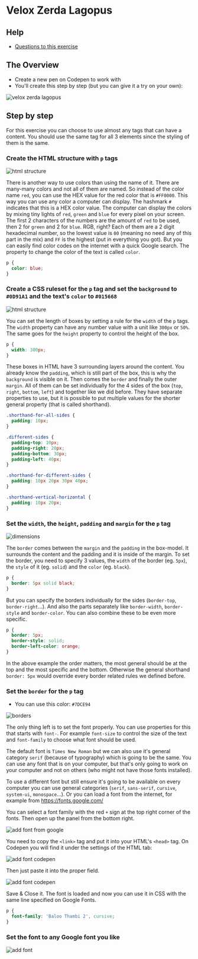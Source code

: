 # Velox Zerda Lagopus

## Help

- [Questions to this exercise](https://stackoverflow.com/c/greenfoxacademy/questions/tagged/9)

## The Overview

- Create a new pen on Codepen to work with
- You'll create this step by step (but you can give it a try on your own):

![velox zerda lagopus](assets/01-05.png)

## Step by step

For this exercise you can choose to use almost any tags that can have a content. You should use the same tag for all 3 elements since the styling of them is the same.

### Create the HTML structure with `p` tags

![html structure](assets/01-01.png)

There is another way to use colors than using the name of it. There are many-many colors and not all of them are named. So instead of the color name `red`, you can use the HEX value for the red color that is `#FF0000`. This way you can use any color a computer can display. The hashmark `#` indicates that this is a HEX color value. The computer can display the colors by mixing tiny lights of `red`, `green` and `blue` for every pixel on your screen. The first 2 characters of the numbers are the amount of `red` to be used, then 2 for `green` and 2 for `blue`. RGB, right? Each of them are a 2 digit hexadecimal number, so the lowest value is `00` (meaning no need any of this part in the mix) and `FF` is the highest (put in everything you got). But you can easily find color codes on the internet with a quick Google search.
The property to change the color of the text is called `color`.

```css
p {
  color: blue;
}
```

### Create a CSS ruleset for the `p` tag and set the `background` to `#0D91A1` and the text's `color` to `#015668`

![html structure](assets/01-02.png)

You can set the length of boxes by setting a rule for the `width` of the `p` tags. The `width` property can have any number value with a unit like `300px` or `50%`. The same goes for the `height` property to control the height of the box.

```css
p {
  width: 300px;
}
```

These boxes in HTML have 3 surrounding layers around the content. You already know the `padding`, which is still part of the box, this is why the `background` is visible on it. Then comes the `border` and finally the outer `margin`. All of them can be set individually for the 4 sides of the box (`top`, `right`, `bottom`, `left`) and together like we did before. They have separate properties to use, but it is possible to put multiple values for the shorter general property (that is called shorthand).

```css
.shorthand-for-all-sides {
  padding: 10px;
}

.different-sides {
  padding-top: 10px;
  padding-right: 20px;
  padding-bottom: 30px;
  padding-left: 40px;
}

.shorthand-for-different-sides {
  padding: 10px 20px 30px 40px;
}

.shorthand-vertical-horizontal {
  padding: 10px 20px;
}
```

### Set the `width`, the `height`, `padding` and `margin` for the `p` tag

![dimensions](assets/01-03.png)

The `border` comes between the `margin` and the `padding` in the box-model. It surrounds the content and the padding and it is inside of the margin. To set the border, you need to specify 3 values, the `width` of the border (eg. `5px`), the `style` of it (eg. `solid`) and the `color` (eg. `black`).

```css
p {
  border: 5px solid black;
}
```

But you can specify the borders individually for the sides (`border-top`, `border-right`...). And also the parts separately like `border-width`, `border-style` and `border-color`. You can also combine these to be even more specific.

```css
p {
  border: 5px;
  border-style: solid;
  border-left-color: orange;
}
```

In the above example the order matters, the most general should be at the top and the most specific and the bottom. Otherwise the general shorthand `border: 5px` would override every border related rules we defined before.

### Set the `border` for the `p` tag

- You can use this color: `#7DCE94`

![borders](assets/01-04.png)

The only thing left is to set the font properly. You can use properties for this that starts with `font-`. For example `font-size` to control the size of the text and `font-family` to choose what font should be used.

The default font is `Times New Roman` but we can also use it's general category `serif` (because of typography) which is going to be the same. You can use any font that is on your computer, but that's only going to work on your computer and not on others (who might not have those fonts installed).

To use a different font but still ensure it's going to be available on every computer you can use general categories (`serif`, `sans-serif`, `cursive`, `system-ui`, `monospace`...). Or you can load a font from the internet, for example from https://fonts.google.com/

You can select a font family with the red `+` sign at the top right corner of the fonts. Then open up the panel from the bottom right.

![add font from google](assets/01-addfont1.png)

You need to copy the `<link>` tag and put it into your HTML's `<head>` tag. On Codepen you will find it under the settings of the HTML tab:

![add font codepen](assets/01-addfont2.png)

Then just paste it into the proper field.

![add font codepen](assets/01-addfont3.png)

Save & Close it. The font is loaded and now you can use it in CSS with the same line specified on Google Fonts.

```css
p {
  font-family: 'Baloo Thambi 2', cursive;
}
```

### Set the font to any Google font you like

![add font](assets/01-05.png)
